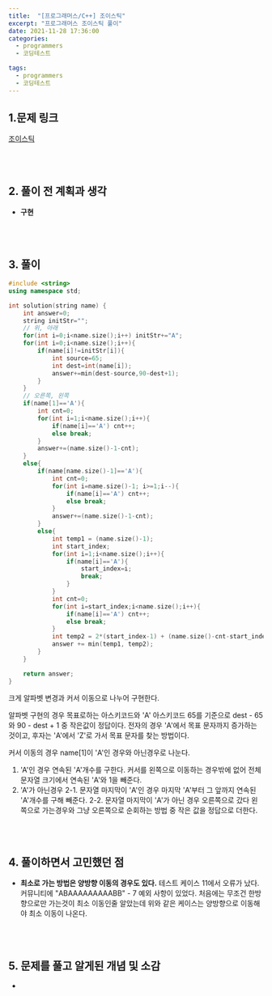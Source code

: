 ```yaml
---
title:  "[프로그래머스/C++] 조이스틱"
excerpt: "프로그래머스 조이스틱 풀이"
date: 2021-11-28 17:36:00
categories:
  - programmers
  - 코딩테스트

tags:
  - programmers
  - 코딩테스트
---
```


## 1.문제 링크

[조이스틱](https://programmers.co.kr/learn/courses/30/lessons/42860)

<br>
<br>

## 2. 풀이 전 계획과 생각

- **구현**


<br>
<br>

## 3. 풀이

```cpp
#include <string>
using namespace std;

int solution(string name) {
    int answer=0;
    string initStr="";
    // 위, 아래
    for(int i=0;i<name.size();i++) initStr+="A";
    for(int i=0;i<name.size();i++){
        if(name[i]!=initStr[i]){
            int source=65;
            int dest=int(name[i]);
            answer+=min(dest-source,90-dest+1);
        }
    }
    // 오른쪽, 왼쪽
    if(name[1]=='A'){
        int cnt=0;
        for(int i=1;i<name.size();i++){
            if(name[i]=='A') cnt++;
            else break;
        }
        answer+=(name.size()-1-cnt);
    }
    else{
        if(name[name.size()-1]=='A'){
            int cnt=0;
            for(int i=name.size()-1; i>=1;i--){
                if(name[i]=='A') cnt++;
                else break;
            }
            answer+=(name.size()-1-cnt);
        }
        else{
            int temp1 = (name.size()-1);
            int start_index;
            for(int i=1;i<name.size();i++){
                if(name[i]=='A'){
                    start_index=i;
                    break;
                }
            }
            int cnt=0;
            for(int i=start_index;i<name.size();i++){
                if(name[i]=='A') cnt++;
                else break;
            }
            int temp2 = 2*(start_index-1) + (name.size()-cnt-start_index);
            answer += min(temp1, temp2);
        }
    }

    return answer;
}
```

크게 알파벳 변경과 커서 이동으로 나누어 구현한다.

알파벳 구현의 경우 목표로하는 아스키코드와 'A' 아스키코드 65를 기준으로
dest - 65 와 90 - dest + 1 중 작은값이 정답이다.
전자의 경우  'A'에서 목표 문자까지 증가하는 것이고, 후자는 'A'에서 'Z'로 가서 목표 문자를 찾는 방법이다.


커서 이동의 경우 name[1]이 'A'인 경우와 아닌경우로 나눈다.
1. 'A'인 경우 
연속된 'A'개수를 구한다. 커서를 왼쪽으로 이동하는 경우밖에 없어 전체 문자열 크기에서 연속된 'A'와 1을 빼준다.
2. 'A'가 아닌경우
2-1. 문자열 마지막이 'A'인 경우
마지막 'A'부터 그 앞까지 연속된 'A'개수를 구해 빼준다.
2-2. 문자열 마지막이 'A'가 아닌 경우
오른쪽으로 갔다 왼쪽으로 가는경우와 그냥 오른쪽으로 순회하는 방법 중 작은 값을 정답으로 더한다.


<br>
<br>

## 4. 풀이하면서 고민했던 점

- **최소로 가는 방법은 양방향 이동의 경우도 있다.**
테스트 케이스 11에서 오류가 났다. 커뮤니티에 "ABAAAAAAAAABB" - 7 예외 사항이 있었다. 처음에는 무조건 한방향으로만 가는것이 최소 이동인줄 알았는데 위와 같은 케이스는 양방향으로 이동해야 최소 이동이 나온다.

<br>
<br>

## 5. 문제를 풀고 알게된 개념 및 소감

- 

